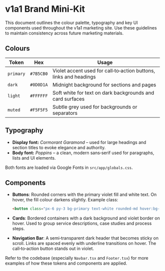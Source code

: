 # v1a1 Brand Mini‑Kit

This document outlines the colour palette, typography and key UI components used throughout the v1a1 marketing site. Use these guidelines to maintain consistency across future marketing materials.

## Colours

| Token      | Hex       | Usage                         |
|-----------|-----------|-------------------------------|
| `primary` | `#7B5CB0` | Violet accent used for call‑to‑action buttons, links and headings |
| `dark`    | `#0D0D1A` | Midnight background for sections and pages |
| `light`   | `#FFFFFF` | Soft white for text on dark backgrounds and card surfaces |
| `muted`   | `#F5F5F5` | Subtle grey used for backgrounds or separators |

## Typography

- **Display font:** *Cormorant Garamond* – used for large headings and section titles to evoke elegance and authority.
- **Body font:** *Poppins* – a clean, modern sans‑serif used for paragraphs, lists and UI elements.

Both fonts are loaded via Google Fonts in `src/app/globals.css`.

## Components

- **Buttons**: Rounded corners with the primary violet fill and white text. On hover, the fill colour darkens slightly. Example class:

  ```html
  <button class="px-6 py-3 bg-primary text-white rounded-md hover:bg-primary/80 transition">Book a call</button>
  ```

- **Cards**: Bordered containers with a dark background and violet border on hover. Used to group service descriptions, case studies and process steps.

- **Navigation Bar**: A semi‑transparent dark header that becomes sticky on scroll. Links are spaced evenly with underline transitions on hover. The call‑to‑action button stands out in violet.

Refer to the codebase (especially `Navbar.tsx` and `Footer.tsx`) for more examples of how these tokens and components are applied.